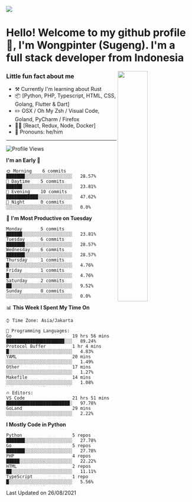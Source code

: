 <img src="https://res.cloudinary.com/sugengme/image/upload/v1626782571/banner.png">

# Hello! Welcome to my github profile 👋, I'm Wongpinter (Sugeng). I'm a full stack developer from Indonesia

[<img align="right" width="40%" src="https://github-readme-stats.vercel.app/api/top-langs/?username=wongpinter&hide=html,css, tex&title_color=ffffff&text_color=c9cacc&icon_color=2bbc8a&bg_color=1d1f21&langs_count=4">](https://metrics.lecoq.io/ouuan?template=classic)

### Little fun fact about me

-   :hammer_and_pick: Currently I'm learning about Rust
-   :package: [Python, PHP, Typescript, HTML, CSS, Golang, Flutter & Dart]
-   :pencil2: OSX / Oh My Zsh / Visual Code, Goland, PyCharm / Firefox
-   :man_scientist: [React, Redux, Node, Docker]
-   :man: Pronouns: he/him

---



<!--START_SECTION:waka-->
![Profile Views](http://img.shields.io/badge/Profile%20Views-0-blue)

**I'm an Early 🐤** 

```text
🌞 Morning    6 commits      ███████░░░░░░░░░░░░░░░░░░   28.57% 
🌆 Daytime    5 commits      ██████░░░░░░░░░░░░░░░░░░░   23.81% 
🌃 Evening    10 commits     ████████████░░░░░░░░░░░░░   47.62% 
🌙 Night      0 commits      ░░░░░░░░░░░░░░░░░░░░░░░░░   0.0%

```
📅 **I'm Most Productive on Tuesday** 

```text
Monday       5 commits      ██████░░░░░░░░░░░░░░░░░░░   23.81% 
Tuesday      6 commits      ███████░░░░░░░░░░░░░░░░░░   28.57% 
Wednesday    6 commits      ███████░░░░░░░░░░░░░░░░░░   28.57% 
Thursday     1 commits      █░░░░░░░░░░░░░░░░░░░░░░░░   4.76% 
Friday       1 commits      █░░░░░░░░░░░░░░░░░░░░░░░░   4.76% 
Saturday     2 commits      ██░░░░░░░░░░░░░░░░░░░░░░░   9.52% 
Sunday       0 commits      ░░░░░░░░░░░░░░░░░░░░░░░░░   0.0%

```


📊 **This Week I Spent My Time On** 

```text
⌚︎ Time Zone: Asia/Jakarta

💬 Programming Languages: 
Go                       19 hrs 56 mins      ██████████████████████░░░   89.24% 
Protocol Buffer          1 hr 4 mins         █░░░░░░░░░░░░░░░░░░░░░░░░   4.83% 
YAML                     20 mins             ░░░░░░░░░░░░░░░░░░░░░░░░░   1.49% 
Other                    17 mins             ░░░░░░░░░░░░░░░░░░░░░░░░░   1.27% 
Makefile                 14 mins             ░░░░░░░░░░░░░░░░░░░░░░░░░   1.08%

🔥 Editors: 
VS Code                  21 hrs 51 mins      ████████████████████████░   97.78% 
GoLand                   29 mins             ░░░░░░░░░░░░░░░░░░░░░░░░░   2.22%

```

**I Mostly Code in Python** 

```text
Python                   5 repos             ███████░░░░░░░░░░░░░░░░░░   27.78% 
Go                       5 repos             ███████░░░░░░░░░░░░░░░░░░   27.78% 
PHP                      4 repos             █████░░░░░░░░░░░░░░░░░░░░   22.22% 
HTML                     2 repos             ██░░░░░░░░░░░░░░░░░░░░░░░   11.11% 
TypeScript               1 repo              █░░░░░░░░░░░░░░░░░░░░░░░░   5.56%

```



 Last Updated on 26/08/2021
<!--END_SECTION:waka-->

<!--
**wongpinter/wongpinter** is a ✨ _special_ ✨ repository because its `README.md` (this file) appears on your GitHub profile.

Here are some ideas to get you started:

- 🔭 I’m currently working on ...
- 🌱 I’m currently learning ...
- 👯 I’m looking to collaborate on ...
- 🤔 I’m looking for help with ...
- 💬 Ask me about ...
- 📫 How to reach me: ...
- 😄 Pronouns: ...
- ⚡ Fun fact: ...
-->
